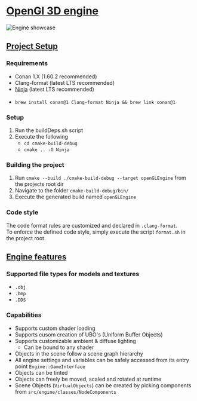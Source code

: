 # <u><b>OpenGl 3D engine</b></u>

<img src="https://github.com/Sokkero/openGL-engine/blob/master/src/resources/misc/engine.gif"  alt="Engine showcase"/>

## <u>Project Setup</u>
### Requirements
- Conan 1.X (1.60.2 recommended)
- Clang-format (latest LTS recommended)
- <a href="https://ninja-build.org/">Ninja</a> (latest LTS recommended)<br><br>
- `brew install conan@1 Clang-format Ninja && brew link conan@1`
### Setup
1) Run the buildDeps.sh script
2) Execute the following
   - `cd cmake-build-debug`
   - `cmake .. -G Ninja`

### Building the project
1) Run `cmake --build ./cmake-build-debug --target openGLEngine` from the projects root dir
2) Navigate to the folder `cmake-build-debug/bin/`
3) Execute the generated build named `openGLEngine`

### Code style
The code format rules are customized and declared in `.clang-format`.<br>
To enforce the defined code style, simply execute the script `format.sh` in the project root.

## <u>Engine features</u>
### Supported file types for models and textures
- `.obj`
- `.bmp`
- `.DDS`

### Capabilities
- Supports custom shader loading
- Supports cusom creation of UBO's (Uniform Buffer Objects)
- Supports customizable ambient & diffuse lighting
  - Can be bound to any shader
- Objects in the scene follow a scene graph hierarchy
- All engine settings and variables can be safely accessed from its entry point `Engine::GameInterface`
- Objects can be tinted
- Objects can freely be moved, scaled and rotated at runtime
- Scene Objects (`VirtualObjects`) can be created by picking components from `src/engine/classes/NodeComponents`